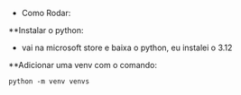 * Como Rodar:

**Instalar o python:
- vai na microsoft store e baixa o python, eu instalei o 3.12

**Adicionar uma venv com o comando:

``` python -m venv venvs ```

##

